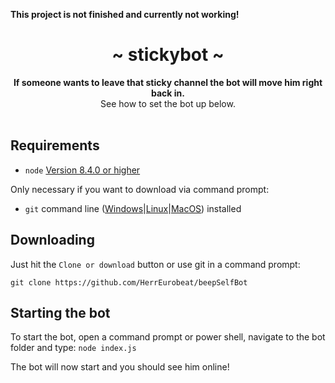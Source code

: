 <strong>This project is not finished and currently not working!</strong>

<div align="center">
	<h1 align="center">~ stickybot ~</h1>
	<strong>If someone wants to leave that sticky channel the bot will move him right back in. </strong><br />See how to set the bot up below.<br /><br />
</div>

## Requirements

- `node` [Version 8.4.0 or higher](https://nodejs.org)

Only necessary if you want to download via command prompt:
- `git` command line ([Windows](https://git-scm.com/download/win)|[Linux](https://git-scm.com/book/en/v2/Getting-Started-Installing-Git)|[MacOS](https://git-scm.com/download/mac)) installed

## Downloading

Just hit the `Clone or download` button or use git in a command prompt:

`git clone https://github.com/HerrEurobeat/beepSelfBot`

## Starting the bot

To start the bot, open a command prompt or power shell, navigate to the bot folder and type:
`node index.js`

The bot will now start and you should see him online!
